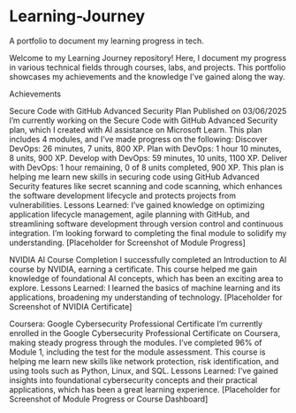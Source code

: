 # Learning-Journey
A portfolio to document my learning progress in tech.

Welcome to my Learning Journey repository! Here, I document my progress in various technical fields through courses, labs, and projects. This portfolio showcases my achievements and the knowledge I’ve gained along the way.

Achievements

Secure Code with GitHub Advanced Security Plan
Published on 03/06/2025
I’m currently working on the Secure Code with GitHub Advanced Security plan, which I created with AI assistance on Microsoft Learn. This plan includes 4 modules, and I’ve made progress on the following:
Discover DevOps: 26 minutes, 7 units, 800 XP.
Plan with DevOps: 1 hour 10 minutes, 8 units, 900 XP.
Develop with DevOps: 59 minutes, 10 units, 1100 XP.
Deliver with DevOps: 1 hour remaining, 0 of 8 units completed, 900 XP.
This plan is helping me learn new skills in securing code using GitHub Advanced Security features like secret scanning and code scanning, which enhances the software development lifecycle and protects projects from vulnerabilities.
Lessons Learned: I’ve gained knowledge on optimizing application lifecycle management, agile planning with GitHub, and streamlining software development through version control and continuous integration. I’m looking forward to completing the final module to solidify my understanding.
[Placeholder for Screenshot of Module Progress]

NVIDIA AI Course Completion
I successfully completed an Introduction to AI course by NVIDIA, earning a certificate. This course helped me gain knowledge of foundational AI concepts, which has been an exciting area to explore.
Lessons Learned: I learned the basics of machine learning and its applications, broadening my understanding of technology.
[Placeholder for Screenshot of NVIDIA Certificate]

Coursera: Google Cybersecurity Professional Certificate
I’m currently enrolled in the Google Cybersecurity Professional Certificate on Coursera, making steady progress through the modules. I’ve completed 96% of Module 1, including the test for the module assessment. This course is helping me learn new skills like network protection, risk identification, and using tools such as Python, Linux, and SQL.
Lessons Learned: I’ve gained insights into foundational cybersecurity concepts and their practical applications, which has been a great learning experience.
[Placeholder for Screenshot of Module Progress or Course Dashboard]
